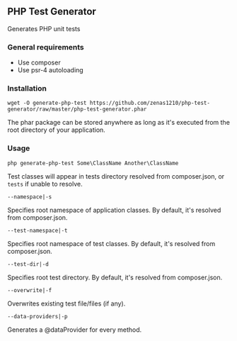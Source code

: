 ## PHP Test Generator

Generates PHP unit tests

### General requirements
* Use composer
* Use psr-4 autoloading

### Installation

`wget -O generate-php-test https://github.com/zenas1210/php-test-generator/raw/master/php-test-generator.phar`

The phar package can be stored anywhere as long as it's executed from the root directory of your application.

### Usage

`php generate-php-test Some\ClassName Another\ClassName`

Test classes will appear in tests directory resolved from composer.json, or `tests` if unable to resolve.

`--namespace|-s`

Specifies root namespace of application classes. By default, it's resolved from composer.json.

`--test-namespace|-t`

Specifies root namespace of test classes. By default, it's resolved from composer.json.

`--test-dir|-d`

Specifies root test directory. By default, it's resolved from composer.json.

`--overwrite|-f`

Overwrites existing test file/files (if any).

`--data-providers|-p`

Generates a @dataProvider for every method.
